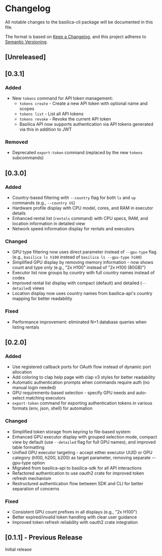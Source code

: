 # Changelog

All notable changes to the basilica-cli package will be documented in this file.

The format is based on [Keep a Changelog](https://keepachangelog.com/en/1.0.0/),
and this project adheres to [Semantic Versioning](https://semver.org/spec/v2.0.0.html).

## [Unreleased]

## [0.3.1]

### Added
- New `tokens` command for API token management:
  - `tokens create` - Create a new API token with optional name and scopes
  - `tokens list` - List all API tokens
  - `tokens revoke` - Revoke the current API token
  - Basilica API now supports authentication via API tokens generated via this in addition to JWT

### Removed
- Deprecated `export-token` command (replaced by the new `tokens` subcommands)

## [0.3.0]

### Added
- Country-based filtering with `--country` flag for both `ls` and `up` commands (e.g., `--country US`)
- Hardware profile display with CPU model, cores, and RAM in executor details
- Enhanced rental list (`rentals` command) with CPU specs, RAM, and location information in detailed view
- Network speed information display for rentals and executors

### Changed
- GPU type filtering now uses direct parameter instead of `--gpu-type` flag (e.g., `basilica ls h100` instead of `basilica ls --gpu-type h100`)
- Simplified GPU display by removing memory information - now shows count and type only (e.g., "2x H100" instead of "2x H100 (80GB)")
- Executor list now groups by country with full country names instead of codes
- Improved rental list display with compact (default) and detailed (`--detailed`) views
- Location display now uses country names from basilica-api's country mapping for better readability

### Fixed
- Performance improvement: eliminated N+1 database queries when listing rentals

## [0.2.0]

### Added
- Use registered callback ports for OAuth flow instead of dynamic port allocation
- Add coloring to clap help page with clap v3 styles for better readability
- Automatic authentication prompts when commands require auth (no manual login needed)
- GPU requirements-based selection - specify GPU needs and auto-select matching executors
- `export-token` command for exporting authentication tokens in various formats (env, json, shell) for automation

### Changed
- Simplified token storage from keyring to file-based system
- Enhanced GPU executor display with grouped selection mode, compact view by default (use `--detailed` flag for full GPU names), and improved table formatting
- Unified GPU executor targeting - accept either executor UUID or GPU category (h100, h200, b200) as target parameter, removing separate --gpu-type option
- Migrated from basilica-api to basilica-sdk for all API interactions
- Refactored authentication to use oauth2 crate for improved token refresh mechanism
- Restructured authentication flow between SDK and CLI for better separation of concerns

### Fixed
- Consistent GPU count prefixes in all displays (e.g., "2x H100")
- Better expired/invalid token handling with clear user guidance
- Improved token refresh reliability with oauth2 crate integration

## [0.1.1] - Previous Release

Initial release
